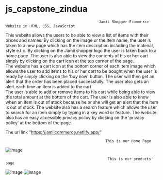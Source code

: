 # js_capstone_zindua
                                               Jamii Shopper Ecommerce Website in HTML, CSS, JavaScript

This website allows the users to be able to view a list of items with their prices and names. By clicking on the image or the item name, the user is taken to a new page which has the item description including the material, style e.t.c. By clicking on the Jamii shopper logo the user is taken back to a home page.
The user is also able to view the contents of his or her cart simply by clicking on the cart icon at the top corner of the page.<br>
The website has a cart icon at the bottom corner of each item image which allows the user to add items to his or her cart to be bought when the user is ready by simply clicking on the 'buy now' button. The user will then get an alert that the order has been placed successfully. The user also gets an alert each time an item is added to the cart. <br>
The user is able to add or remove items to his cart while being able to view the total amount at the bottom of the cart. 
The user is also able to know when an item is out of stock because he or she will get an alert that the item is out of stock.
The website also has a search feature which allows the user to search for an item simply by typing in a key word or feature. The website also has an easy accessible privacy policy by clicking on the 'privacy policy' at the bottom of the page.

The url link "https://jamiicommerce.netlify.app/" 

                                                  This is our Home Page

![image](https://user-images.githubusercontent.com/124022273/233371994-64646e07-65a7-425e-b924-777cb77252d0.png)


                                                   This is our products' page

![image](https://user-images.githubusercontent.com/124022273/233368271-36eea94b-cea0-4b9e-a9d3-5a703d6dd325.png)
![image](https://user-images.githubusercontent.com/124022273/233368531-1a5467aa-7625-494a-a691-eee0e9935c5b.png)


